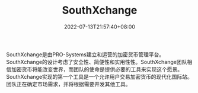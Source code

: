 ﻿---
weight: 
title: "SouthXchange"
description: "SouthXchange是由PRO-Systems建…"
date: 2022-07-13T21:57:40+08:00
lastmod: 2022-07-13T16:45:40+08:00
draft: false
authors: ["浮尘"]
featuredImage: "southxchange.webp"
link: "https://www.southxchange.com/"
tags: ["交易所","SouthXchange"]
categories: ["navigation"]
navigation: ["交易所"]
lightgallery: true
toc: true
pinned: false
recommend: false
recommend1: false
---
SouthXchange是由PRO-Systems建立和运营的加密货币管理平台。SouthXchange的设计考虑了安全性、简便性和实用性性。SouthXchange团队相信加密货币将能改变世界，而团队的使命是提供必要的工具来实现这个愿景。SouthXchange实现的第一个工具是一个允许用户交易加密货币的现代化国际站。团队正在确定市场需求，并将根据需要开发其他工具。

